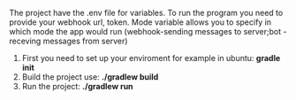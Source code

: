The project have the .env file for variables. To run the program you need to provide your webhook url, token. Mode variable allows you to specify in which mode the app would run (webhook-sending messages to server;bot - receving messages from server)

1. First you need to set up your enviroment for example in ubuntu: **gradle init**
2. Build the project use: **./gradlew build**
3. Run the project: **./gradlew run**
